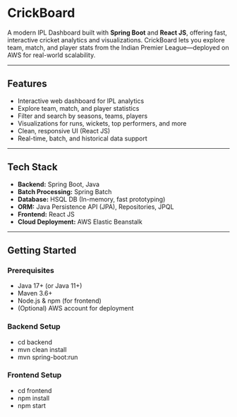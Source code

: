 # CrickBoard

A modern IPL Dashboard built with **Spring Boot** and **React JS**, offering fast, interactive cricket analytics and visualizations. CrickBoard lets you explore team, match, and player stats from the Indian Premier League—deployed on AWS for real-world scalability.

---

## Features

- Interactive web dashboard for IPL analytics
- Explore team, match, and player statistics
- Filter and search by seasons, teams, players
- Visualizations for runs, wickets, top performers, and more
- Clean, responsive UI (React JS)
- Real-time, batch, and historical data support

---

## Tech Stack

- **Backend:** Spring Boot, Java
- **Batch Processing:** Spring Batch
- **Database:** HSQL DB (In-memory, fast prototyping)
- **ORM:** Java Persistence API (JPA), Repositories, JPQL
- **Frontend:** React JS
- **Cloud Deployment:** AWS Elastic Beanstalk

---

## Getting Started

### Prerequisites

- Java 17+ (or Java 11+)
- Maven 3.6+
- Node.js & npm (for frontend)
- (Optional) AWS account for deployment

### Backend Setup
- cd backend
- mvn clean install
- mvn spring-boot:run
###  Frontend Setup
- cd frontend
- npm install
- npm start

